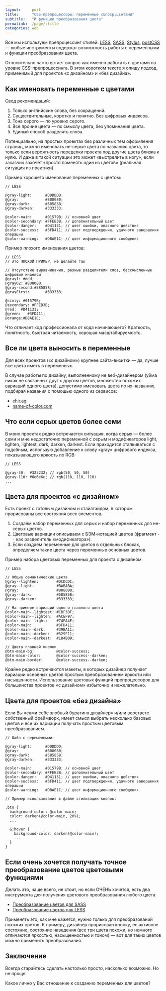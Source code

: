 ```yaml
---
layout:     post
title:      "CSS‑препроцессоры: переменные с&nbsp;цветами"
subtitle:   "И функции преобразования цвета"
permalink:  /page/:title
categories: web
---
```


Все мы используем препроцессинг стилей. [LESS](http://lesscss.org/), [SASS](http://sass-lang.com/), [Stylus](http://stylus-lang.com/), [postCSS](http://postcss.org/) — любые инструменты содержат возможность работы с переменными и функции преобразования цвета.

Относительно часто встает вопрос как именно работать с цветами на уровне CSS-препроцессинга. В этом коротком тексте я опишу подход, применимый для проектов «с дизайном» и «без дизайна».

## Как именовать переменные с цветами

Свод рекомендаций:

1.  Только английские слова, без сокращений.
2.  Существительные, коротко и понятно. Без цифровых индексов.
3.  Тона серого — по уровню серого.
4.  Все прочие цвета — по смыслу цвета, без упоминания цвета.
5.  Единый способ разделять слова.

Потенциально, на простых проектах без различных тем оформления страниц, можно именовать не-серые цвета по названию цвета, то только если вероятность переделки проекта под другие цвета близка к нулю. И даже в такой ситуации это может «выстрелить в ногу», если заказчик захочет «просто поменять один из цветов» (реальная ситуация из практики).

Пример хорошего именования переменных с цветом:

```less
// LESS

@gray-light:      #DDDDDD;
@gray:            #808080;
@gray-dark:       #585858;
@gray-darken:     #333333;

@color-main:      #01579B; // основной цвет
@color-secondary: #FFEB3B; // дополнительный цвет
@color-danger:    #D41131; // цвет ошибки, опасного действия
@color-success:   #3FD411; // цвет подтверждения, удачного завершения операции
@color-warning:   #D8AE1C; // цвет информационного сообщения
```

Пример плохого именования цветов:

```less
// LESS
// Это ПЛОХОЙ ПРИМЕР, не делайте так

// Отсутствие выравнивания, разные разделители слов, бессмысленные цифровые индексы
@gray1: #ddd;
@gray02: #808080;
@gray-second:#585858;
@grayFirst:       #333333;

@siniy: #01579B;
@secondary: #FFEB3B;
@red:  #D41131;
@green:   #3FD411;
@orange:#D8AE1C;
```

Что отличает код профессионала от кода начинающего? Краткость, понятность, быстрая читаемость, хорошая масштабируемость.

## Все ли цвета выносить в переменные

Для всех проектов («с дизайном») крупнее сайта-визитки — да, лучше все цвета иметь в переменных.

В случае работы по дизайну, выполненному не веб-дизайнером (уйма никак не связанных друг с другом цветов, множество похожих вариаций одного цвета), допустимо именовать цвета по их названию, подбирая названия с помощью одного из сервисов:

*   [chir.ag](http://chir.ag/projects/name-that-color/#6195ED)
*   [name-of-color.com](http://name-of-color.com/)

## Что если серых цветов более семи

В моих проектах редко встречается ситуация, когда серых — более семи и мне недостаточно переменной с серым и модификаторов light, lighten, lightest, dark, darken, darkest. Если приходится сталкиваться с подобным, использую добавление к слову «gray» цифрового индекса, показывающего яркость по RGB:

```less
// LESS

@gray-50:  #323232; // rgb(50, 50, 50)
@gray-110: #6e6e6e; // rgb(110, 110, 110)
...
```

## Цвета для проектов «с дизайном»

Есть проект с готовым дизайном и стайлгайдом, в котором прорисованы все состояния всех элементов.

1.  Создаём набор переменных для серых и набор переменных для не-серых цветов.
2.  Цветовые вариации описываем с БЭМ-нотацией цветов (фрагмент `--` как разделитель «модификатора»).
3.  Если создаём переменные для цветов в отдельных блоках, определяем такие цвета через переменные основных цветов.

Пример набора цветовых переменных для проекта с дизайном:

```less
// LESS

// Общие семантические цвета
@gray--lighten:        #DCDCDC;
@gray--light:          #BABABA;
@gray:                 #808080;
@gray--dark:           #585858;
@gray--darken:         #333333;

// На примере вариаций одного главного цвета
@color-main--lightest: #CBF3BF;
@color-main--lighten:  #ACEF97;
@color-main--light:    #74EA4F;
@color-main:           #3FD411;
@color-main--dark:     #39BA11;
@color-main--darken:   #329F11;
@color-main--darkest:  #184B09;

// Цвета главной кнопки
@btn-main-bg:          @color-success;
@btn-main-color:       @color-success--darken;
@btn-main-border:      @color-success--darken;
```

Крайне редко встречаются макеты, в которых дизайнер получает вариации основных цветов простым преобразованием яркости или насыщенности. Использование цветовых функций препроцессоров для большинства проектов «с дизайном» избыточно и нежелательно.

## Цвета для проектов «без дизайна»

Если Вы «сами себе злобный буратино дизайнер» и/или верстаете собственный фреймворк, имеет смысл выбрать несколько базовых цветов и все их вариации получать простым цветовым преобразованием.

```less
// Файл с переменными:

@gray-light:      #DDDDDD;
@gray:            #808080;
@gray-dark:       #585858;
@gray-darken:     #333333;

@color-main:      #01579B; // основной цвет
@color-secondary: #FFEB3B; // дополнительный цвет
@color-danger:    #D41131; // цвет ошибки, опасного действия
@color-success:   #3FD411; // цвет подтверждения, удачного завершения операции
@color-warning:   #D8AE1C; // цвет информационного сообщения

// Пример использования в файле стилизации кнопок:

.btn {
  background-color: @color-main;
  color: darken(@color-main, 20%);
  ...

  &:hover {
    background-color: darken(@color-main);
    ...
  }
}
```

## Если очень хочется получать точное преобразование цветов цветовыми функциями

Делать это, чаще всего, не стоит, но если ОЧЕНЬ хочется, есть два инструмента для получения цветового преобразования любого цвета:

*   [Преобразование цветов для SASS](http://razorltd.github.io/sasscolourfunctioncalculator/)
*   [Преобразование цветов для LESS](http://nicothin.github.io/lessColourFunctionCalculator/)

Применять это, как мне кажется, нужно только для преобразований похожих цветов. К примеру, дизайнер прорисован кнопку, ее активное состояние, состояние наведения (все три цвета похожи, но немного отличаются яркостью, насыщенностью и тоном) — вот для таких цветов можно применить преобразования.

## Заключение

Всегда старайтесь сделать настолько просто, насколько возможно. Но не проще.

Какое лично у Вас отношение к созданию переменных для цветов?
